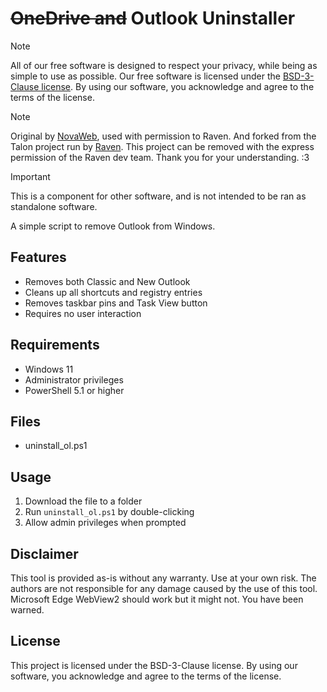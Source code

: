 # ~~OneDrive and~~ Outlook Uninstaller

> [!NOTE]
> All of our free software is designed to respect your privacy, while being as simple to use as possible. Our free software is licensed under the [BSD-3-Clause license](https://ravendevteam.org/files/BSD-3-Clause.txt). By using our software, you acknowledge and agree to the terms of the license.

> [!NOTE]
> Original by [NovaWeb](https://github.com/mre31), used with permission to Raven.
> And forked from the Talon project run by [Raven](https://github.com/ravendevteam/talon). This project can be removed with the express permission of the Raven dev team. Thank you for your understanding. :3

> [!IMPORTANT]
> This is a component for other software, and is not intended to be ran as standalone software.

A simple script to remove Outlook from Windows.

## Features

- Removes both Classic and New Outlook
- Cleans up all shortcuts and registry entries
- Removes taskbar pins and Task View button
- Requires no user interaction

## Requirements

- Windows 11
- Administrator privileges
- PowerShell 5.1 or higher

## Files
- uninstall_ol.ps1

## Usage

1. Download the file to a folder
3. Run `uninstall_ol.ps1` by double-clicking
4. Allow admin privileges when prompted

## Disclaimer

This tool is provided as-is without any warranty. Use at your own risk. The authors are not responsible for any damage caused by the use of this tool. Microsoft Edge WebView2 should work but it might not. You have been warned.

## License

This project is licensed under the BSD-3-Clause license. By using our software, you acknowledge and agree to the terms of the license.
